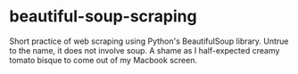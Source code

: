 # beautiful-soup-scraping
Short practice of web scraping using Python's BeautifulSoup library. Untrue to the name, it does not involve soup. A shame as I half-expected creamy tomato bisque to come out of my Macbook screen.
